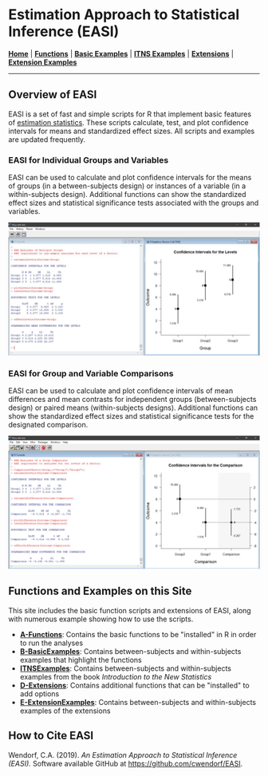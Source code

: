 # Estimation Approach to Statistical Inference (EASI)

[**Home**](https://github.com/cwendorf/EASI/) | 
[**Functions**](https://github.com/cwendorf/EASI/tree/master/A-Functions) | 
[**Basic Examples**](https://github.com/cwendorf/EASI/tree/master/B-BasicExamples) | 
[**ITNS Examples**](https://github.com/cwendorf/EASI/tree/master/C-ITNSExamples) | 
[**Extensions**](https://github.com/cwendorf/EASI/tree/master/D-Extensions) | 
[**Extension Examples**](https://github.com/cwendorf/EASI/tree/master/E-ExtensionExamples) 

---

## Overview of EASI

EASI is a set of fast and simple scripts for R that implement basic features of [estimation statistics](https://en.wikipedia.org/wiki/Estimation_statistics "Estimation Stats on Wikipedia"). These scripts calculate, test, and plot confidence intervals for means and standardized effect sizes. All scripts and examples are updated frequently.

### EASI for Individual Groups and Variables

EASI can be used to calculate and plot confidence intervals for the means of groups (in a between-subjects design) or instances of a variable (in a within-subjects design). Additional functions can show the standardized effect sizes and statistical significance tests associated with the groups and variables.

![Screenshot1](easiLevels.jpg)

### EASI for Group and Variable Comparisons

EASI can be used to calculate and plot confidence intervals of mean differences and mean contrasts for independent groups (between-subjects design) or paired means (within-subjects designs). Additional functions can show the standardized effect sizes and statistical significance tests for the designated comparison. 

![Screenshot2](easiDifferences.jpg)

## Functions and Examples on this Site

This site includes the basic function scripts and extensions of EASI, along with numerous example showing how to use the scripts.

- [**A-Functions**](./A-Functions): Contains the basic functions to be "installed" in R in order to run the analyses
- [**B-BasicExamples**](./B-BasicExamples): Contains between-subjects and within-subjects examples that highlight the functions
- [**ITNSExamples**](./C-ITNSExamples): Contains between-subjects and within-subjects examples from the book _Introduction to the New Statistics_
- [**D-Extensions**](./D-Extensions): Contains additional functions that can be "installed" to add options
- [**E-ExtensionExamples**](./E-ExtensionExamples): Contains between-subjects and within-subjects examples of the extensions

## How to Cite EASI

Wendorf, C.A. (2019). _An Estimation Approach to Statistical Inference (EASI)._ Software available GitHub at https://github.com/cwendorf/EASI.
